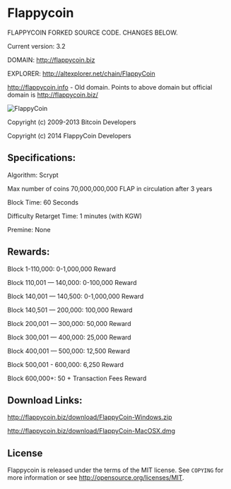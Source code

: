 Flappycoin 
================================
FLAPPYCOIN FORKED SOURCE CODE. CHANGES BELOW.

Current version: 3.2

DOMAIN: http://flappycoin.biz

EXPLORER: http://altexplorer.net/chain/FlappyCoin

http://flappycoin.info - Old domain. Points to above domain but official domain is http://flappycoin.biz/

![FlappyCoin](http://flappycoin.biz/flap.nsf/flapcoin_med.png)

Copyright (c) 2009-2013 Bitcoin Developers

Copyright (c) 2014 FlappyCoin Developers

Specifications:
---------------
Algorithm: Scrypt

Max number of coins 70,000,000,000 FLAP in circulation after 3 years

Block Time: 60 Seconds

Difficulty Retarget Time: 1 minutes (with KGW)

Premine: None


Rewards:
---------------
Block 1-110,000: 0-1,000,000 Reward

Block 110,001 — 140,000: 0-100,000 Reward

Block 140,001 — 140,500: 0-1,000,000 Reward

Block 140,501 — 200,000: 100,000 Reward

Block 200,001 — 300,000: 50,000 Reward

Block 300,001 — 400,000: 25,000 Reward

Block 400,001 — 500,000: 12,500 Reward

Block 500,001 - 600,000: 6,250 Reward

Block 600,000+: 50 + Transaction Fees Reward


Download Links:
----------------

http://flappycoin.biz/download/FlappyCoin-Windows.zip

http://flappycoin.biz/download/FlappyCoin-MacOSX.dmg

License
-------

Flappycoin is released under the terms of the MIT license. See `COPYING` for more
information or see http://opensource.org/licenses/MIT.
